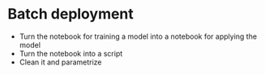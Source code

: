 # Batch deployment
- Turn the notebook for training a model into a notebook for applying the model
- Turn the notebook into a script
- Clean it and parametrize